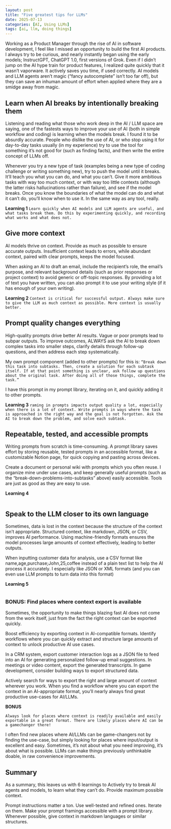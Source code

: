 ```yaml
---
layout: post
title: "Five greatest tips for LLMs"
date: 2025-07-13
categories: [AI, Using LLMs]
tags: [ai, llm, doing things]
---
```


Working as a Product Manager through the rise of AI in software development, I feel like I missed an opportunity to build the first AI products. I always try to be curious, and nearly instantly began using the early models; InstructGPT, ChatGPT 1.0, first versions of Grok. Even if I didn’t jump on the AI hype train for product features, I realized quite quickly that it wasn’t vaporware. It actively saves you time, if used correctly. AI models and LLM agents aren’t magic (“fancy autocomplete” isn’t too far off), but they can save an inhuman amount of effort when applied where they are a smidge away from magic.


## Learn when AI breaks by intentionally breaking them
Listening and reading what those who work deep in the AI / LLM space are saying, one of the fastests ways to improve your use of AI (both in simple workflow and coding) is learning when the models break. I found it to be absurdly accurate. People who dislike the use of AI, or who stop using it for day-to-day tasks usually (in my experience) try to use the tool for something it’s not good for (such as finding facts), and then write the entire concept of LLMs off.

Whenever you try a new type of task (examples being a new type of coding challenge or writing something new), try to push the model until it breaks. It’ll teach you what you can do, and what you can’t. Give it more ambitious tasks with way too much context, or with way too little contexts (although the latter risks hallucinations rather than failure), and see if the model breaks. Once you know the boundaries of what the model can do and what it can’t do, you’ll know when to use it. In the same way as any tool, really.

**Learning 1**
```Learn quickly when AI models and LLM agents are useful, and what tasks break them. Do this by experimenting quickly, and recording what works and what does not.```

## Give more context
AI models thrive on context. Provide as much as possible to ensure accurate outputs. Insufficient context leads to errors, while abundant context, paired with clear prompts, keeps the model focused.

When asking an AI to draft an email, include the recipient’s role, the email’s purpose, and relevant background details (such as prior responses or project context) to avoid generic or off-topic responses. By providing a lot of text you have written, you can also prompt it to use your writing style (if it has enough of your own writing).

**Learning 2**
```Context is critical for successful output. Always make sure to give the LLM as much context as possible. More context is usually better.```

## Prompt quality changes everything
High-quality prompts drive better AI results. Vague or poor prompts lead to subpar outputs. To improve outcomes, ALWAYS ask the AI to break down complex tasks into smaller steps, clarify details through follow-up questions, and then address each step systematically.

My own prompt component (added to other prompts) for this is:
`“Break down this task into subtasks. Then, create a solution for each subtask itself. If at that point something is unclear, ask follow up questions about the original task. After doing all of those things, complete the task.”`

I have this prompt in my prompt library, iterating on it, and quickly adding it to other prompts.


**Learning 3**
```raming in prompts impacts output quality a lot, especially when there is a lot of context. Write prompts in ways where the task is approached in the right way and the goal is not forgotten. Ask the AI to break down the problem, and solve each subtask.```


## Repeatable, tested, and accessible prompts

Writing prompts from scratch is time-consuming. A prompt library saves effort by storing reusable, tested prompts in an accessible format, like a customizable Notion page, for quick copying and pasting across devices.

Create a document or personal wiki with prompts which you often reuse. I organize mine under use cases, and keep generally useful prompts (such as the “break-down-problems-into-subtasks” above) easily accessible. Tools are just as good as they are easy to use.


**Learning 4**
```Providing the right context with the right framing takes a lot of time and cognitive effort, so saving or automating recurring prompts makes all the difference in day-to-day practice.
```

## Speak to the LLM closer to its own language

Sometimes, data is lost in the context because the structure of the context isn’t appropriate.  Structured context, like markdown, JSON, or CSV, improves AI performance. Using machine-friendly formats ensures the model processes large amounts of context effectively, leading to better outputs.

When inputting customer data for analysis, use a CSV format like name,age,purchase;John,25,coffee instead of a plain text list to help the AI process it accurately. I especially like JSON or XML formats (and you can even use LLM prompts to turn data into this format)


**Learning 5**
```Speak the language an LLM speaks, especially when you have a lot of context. When inputting a lot of context, find ways to use markdown languages, JSON, CSV, etc.
```

### BONUS: Find places where context export is available

Sometimes, the opportunity to make things blazing fast AI does not come from the work itself, just from the fact the right context can be exported quickly. 

Boost efficiency by exporting context in AI-compatible formats. Identify workflows where you can quickly extract and structure large amounts of context to unlock productive AI use cases. 

In a CRM system, export customer interaction logs as a JSON file to feed into an AI for generating personalized follow-up email suggestions. In meetings or video content, export the generated transcripts. In game development, consider building ways to export structured data.

Actively search for ways to export the right and large amount of context wherever you work. When you find a workflow where you can export the context in an AI-appropriate format, you’ll nearly always find great productive use-cases for AI/LLMs.


**BONUS**
```
Always look for places where context is readily available and easily exportable in a great format. There are likely places where AI can be a gamechanger there!
```

I often find new places where AI/LLMs can be game-changers not by finding the use-case, but simply looking for places where input/output is excellent and easy. Sometimes, it’s not about what you need improving, it’s about what is possible. LLMs can make things previously unthinkable doable, in raw convenience improvements. 

## Summary
As a summary, this leaves us with 6 learnings to 
Actively try to break AI agents and models, to learn what they can’t do.
Provide maximum possible context.

Prompt instructions matter a ton. Use well-tested and refined ones. Iterate on them.
Make your prompt framings accessible with a prompt library.
Whenever possible, give context in markdown languages or similar structures.

